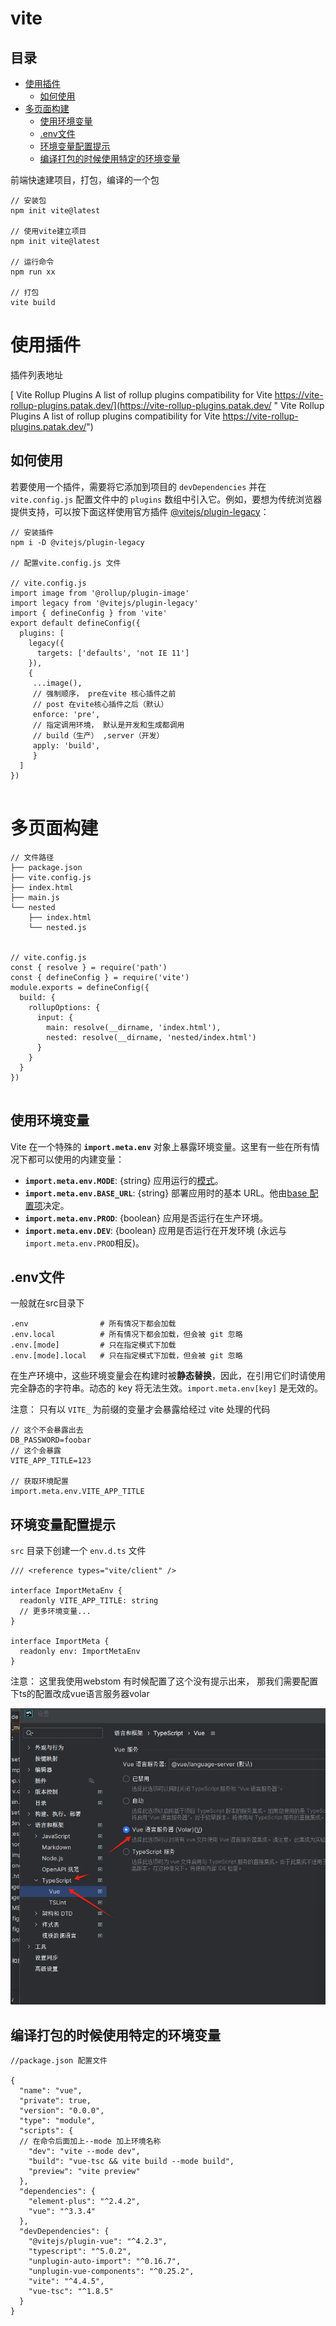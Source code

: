 # vite

## 目录

- [使用插件](#使用插件)
  - [如何使用](#如何使用)
- [多页面构建](#多页面构建)
  - [使用环境变量](#使用环境变量)
  - [.env文件](#env文件)
  - [环境变量配置提示](#环境变量配置提示)
  - [编译打包的时候使用特定的环境变量](#编译打包的时候使用特定的环境变量)

前端快速建项目，打包，编译的一个包

```vue 
// 安装包
npm init vite@latest

// 使用vite建立项目
npm init vite@latest

// 运行命令
npm run xx

// 打包
vite build

```


# 使用插件

插件列表地址

[ Vite Rollup Plugins A list of rollup plugins compatibility for Vite https://vite-rollup-plugins.patak.dev/](https://vite-rollup-plugins.patak.dev/ " Vite Rollup Plugins A list of rollup plugins compatibility for Vite https://vite-rollup-plugins.patak.dev/")

## 如何使用

若要使用一个插件，需要将它添加到项目的 `devDependencies` 并在 `vite.config.js` 配置文件中的 `plugins` 数组中引入它。例如，要想为传统浏览器提供支持，可以按下面这样使用官方插件 [@vitejs/plugin-legacy](https://github.com/vitejs/vite/tree/main/packages/plugin-legacy "@vitejs/plugin-legacy")：

```vue 
// 安装插件
npm i -D @vitejs/plugin-legacy

// 配置vite.config.js 文件

// vite.config.js
import image from '@rollup/plugin-image'
import legacy from '@vitejs/plugin-legacy'
import { defineConfig } from 'vite'
export default defineConfig({
  plugins: [
    legacy({
      targets: ['defaults', 'not IE 11']
    }),
    {
     ...image(),
     // 强制顺序， pre在vite 核心插件之前
     // post 在vite核心插件之后（默认）
     enforce: 'pre',
     // 指定调用环境， 默认是开发和生成都调用
     // build（生产） ,server（开发）
     apply: 'build',
     }
  ]
})


```


# 多页面构建

```vue 
// 文件路径
├── package.json
├── vite.config.js
├── index.html
├── main.js
└── nested
    ├── index.html
    └── nested.js
    
    
// vite.config.js
const { resolve } = require('path')
const { defineConfig } = require('vite')
module.exports = defineConfig({
  build: {
    rollupOptions: {
      input: {
        main: resolve(__dirname, 'index.html'),
        nested: resolve(__dirname, 'nested/index.html')
      }
    }
  }
})


```


## 使用环境变量

Vite 在一个特殊的 **`import.meta.env`** 对象上暴露环境变量。这里有一些在所有情况下都可以使用的内建变量：

- **`import.meta.env.MODE`**: {string} 应用运行的[模式](https://www.bookstack.cn/read/vitejs-2.5.1-zh/guide-env-and-mode.md#modes "模式")。
- **`import.meta.env.BASE_URL`**: {string} 部署应用时的基本 URL。他由[base](https://www.bookstack.cn/read/vitejs-2.5.1-zh/config-index.md#base "base")[ 配置项](https://www.bookstack.cn/read/vitejs-2.5.1-zh/config-index.md#base " 配置项")决定。
- **`import.meta.env.PROD`**: {boolean} 应用是否运行在生产环境。
- **`import.meta.env.DEV`**: {boolean} 应用是否运行在开发环境 (永远与 `import.meta.env.PROD`相反)。

## .env文件

一般就在src目录下

```vue 
.env                # 所有情况下都会加载
.env.local          # 所有情况下都会加载，但会被 git 忽略
.env.[mode]         # 只在指定模式下加载
.env.[mode].local   # 只在指定模式下加载，但会被 git 忽略
```


在生产环境中，这些环境变量会在构建时被**静态替换**，因此，在引用它们时请使用完全静态的字符串。动态的 key 将无法生效。`import.meta.env[key]` 是无效的。

注意： 只有以 `VITE_` 为前缀的变量才会暴露给经过 vite 处理的代码

```vue 
// 这个不会暴露出去
DB_PASSWORD=foobar
// 这个会暴露
VITE_APP_TITLE=123

// 获取环境配置
import.meta.env.VITE_APP_TITLE

```


## 环境变量配置提示

`src` 目录下创建一个 `env.d.ts` 文件

```vue 
/// <reference types="vite/client" />

interface ImportMetaEnv {
  readonly VITE_APP_TITLE: string
  // 更多环境变量...
}

interface ImportMeta {
  readonly env: ImportMetaEnv
}

```


注意： 这里我使用webstom 有时候配置了这个没有提示出来， 那我们需要配置下ts的配置改成vue语言服务器volar

![](image/image_0lQAJUDtgM.png)

## 编译打包的时候使用特定的环境变量

```vue 
//package.json 配置文件

{
  "name": "vue",
  "private": true,
  "version": "0.0.0",
  "type": "module",
  "scripts": {
  // 在命令后面加上--mode 加上环境名称
    "dev": "vite --mode dev",
    "build": "vue-tsc && vite build --mode build",
    "preview": "vite preview"
  },
  "dependencies": {
    "element-plus": "^2.4.2",
    "vue": "^3.3.4"
  },
  "devDependencies": {
    "@vitejs/plugin-vue": "^4.2.3",
    "typescript": "^5.0.2",
    "unplugin-auto-import": "^0.16.7",
    "unplugin-vue-components": "^0.25.2",
    "vite": "^4.4.5",
    "vue-tsc": "^1.8.5"
  }
}




```
